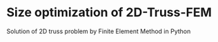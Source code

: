 # Size optimization of 2D-Truss-FEM
Solution of 2D truss problem by Finite Element Method in Python
